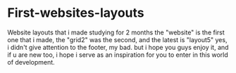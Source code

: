# First-websites-layouts
Website layouts that i made studying for 2 months
the "website" is the first one that i made, the "grid2" was the second, and the latest is "layout5"
yes, i didn't give attention to the footer, my bad. but i hope you guys enjoy it, and if u are new too, i hope i serve as an inspiration for you to enter in this world of development.
